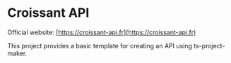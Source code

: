 # Croissant API

Official website: [https://croissant-api.fr](https://croissant-api.fr)

This project provides a basic template for creating an API using ts-project-maker.
